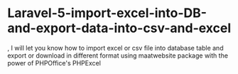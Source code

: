 # Laravel-5-import-excel-into-DB-and-export-data-into-csv-and-excel
, I will let you know how to import excel or csv file into database table and export or download in different format using maatwebsite package with the power of PHPOffice's PHPExcel
